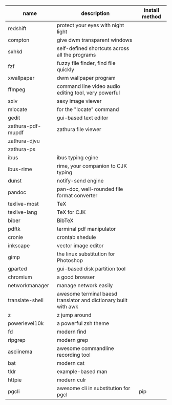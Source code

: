 | name                | description                                                       | install method  |
| ------------------- | ----------------------------------------------------------------- | --------------- |
| redshift            | protect your eyes with night light                                |                 |
| compton             | give dwm transparent windows                                      |                 |
| sxhkd               | self-defined shortcuts across all the programs                    |                 |
| fzf                 | fuzzy file finder, find file quickly                              |                 |
| xwallpaper          | dwm wallpaper program                                             |                 |
| ffmpeg              | command line video audio editing tool, very powerful              |                 |
| sxiv                | sexy image viewer                                                 |                 |
| mlocate             | for the "locate" command                                          |                 |
| gedit               | gui-based text editor                                             |                 |
| zathura-pdf-mupdf   | zathura file viewer                                               |                 |
| zathura-djvu        |                                                                   |                 |
| zathura-ps          |                                                                   |                 |
| ibus                | ibus typing egine                                                 |                 |
| ibus-rime           | rime, your companion to CJK typing                                |                 |
| dunst               | notify-send engine                                                |                 |
| pandoc              | pan-doc, well-rounded file format converter                       |                 |
| texlive-most        | TeX                                                               |                 |
| texlive-lang        | TeX for CJK                                                       |                 |
| biber               | BibTeX                                                            |                 |
| pdftk               | terminal pdf manipulator                                          |                 |
| cronie              | crontab shedule                                                   |                 |
| inkscape            | vector image editor                                               |                 |
| gimp                | the linux substitution for Photoshop                              |                 |
| gparted             | gui-based disk partition tool                                     |                 |
| chromium            | a good browser                                                    |                 |
| networkmanager      | manage network easily                                             |                 |
| translate-shell     | awesome terminal baesd translator and dictionary built with awk   |                 |
| z                   | z jump around                                                     |                 |
| powerlevel10k       | a powerful zsh theme                                              |                 |
| fd                  | modern find                                                       |                 |
| ripgrep             | modern grep                                                       |                 |
| asciinema           | awesome commandline recording tool                                |                 |
| bat                 | modern cat                                                        |                 |
| tldr                | example-based man                                                 |                 |
| httpie              | modern culr                                                       |                 |
| pgcli               | awesome cli in substitution for pgcl                              | pip             |


